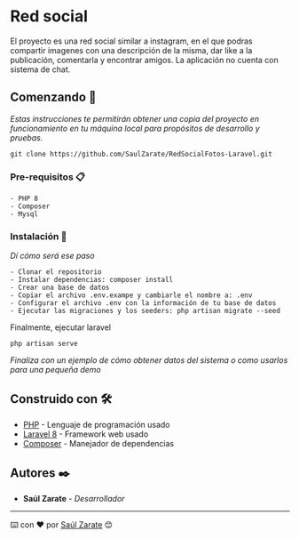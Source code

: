 # Red social 

El proyecto es una red social similar a instagram, en el que podras compartir imagenes con una descripción de la misma, dar like a la publicación, comentarla y encontrar amigos. La aplicación no cuenta con sistema de chat.

## Comenzando 🚀

_Estas instrucciones te permitirán obtener una copia del proyecto en funcionamiento en tu máquina local para propósitos de desarrollo y pruebas._

```
git clone https://github.com/SaulZarate/RedSocialFotos-Laravel.git
```


### Pre-requisitos 📋

```
- PHP 8
- Composer
- Mysql
```

### Instalación 🔧


_Dí cómo será ese paso_

```
- Clonar el repositorio
- Instalar dependencias: composer install
- Crear una base de datos
- Copiar el archivo .env.exampe y cambiarle el nombre a: .env
- Configurar el archivo .env con la información de tu base de datos
- Ejecutar las migraciones y los seeders: php artisan migrate --seed
```

Finalmente, ejecutar laravel
```
php artisan serve
```

_Finaliza con un ejemplo de cómo obtener datos del sistema o como usarlos para una pequeña demo_


## Construido con 🛠️

* [PHP](https://www.php.net/) - Lenguaje de programación usado
* [Laravel 8](https://laravel.com/docs/8.x) - Framework web usado
* [Composer](https://getcomposer.org/) - Manejador de dependencias

## Autores ✒️

* **Saúl Zarate** - *Desarrollador*


---
⌨️ con ❤️ por [Saúl Zarate](https://github.com/SaulZarate) 😊
